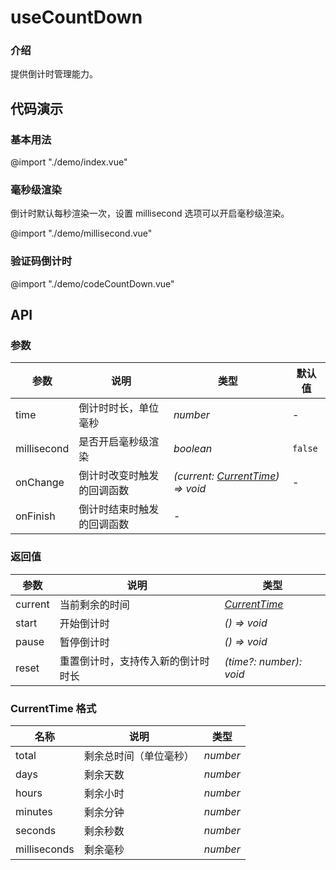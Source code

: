 # useCountDown

### 介绍

提供倒计时管理能力。

## 代码演示

### 基本用法
@import "./demo/index.vue"

### 毫秒级渲染

倒计时默认每秒渲染一次，设置 millisecond 选项可以开启毫秒级渲染。

@import "./demo/millisecond.vue"

### 验证码倒计时
@import "./demo/codeCountDown.vue"

## API

### 参数

| 参数 | 说明 | 类型                                    | 默认值 |
| --- | --- |---------------------------------------| --- |
| time | 倒计时时长，单位毫秒 | _number_                              | - |
| millisecond | 是否开启毫秒级渲染 | _boolean_                             | `false` |
| onChange | 倒计时改变时触发的回调函数 | _(current: [CurrentTime](#currenttime-格式)) => void_ | - |
| onFinish | 倒计时结束时触发的回调函数 | -                                     |

### 返回值

| 参数    | 说明                               | 类型                    |
| ------- | ---------------------------------- | ----------------------- |
| current | 当前剩余的时间                     | _[CurrentTime](#currenttime-格式)_           |
| start   | 开始倒计时                         | _() => void_            |
| pause   | 暂停倒计时                         | _() => void_            |
| reset   | 重置倒计时，支持传入新的倒计时时长 | _(time?: number): void_ |

### CurrentTime 格式

| 名称         | 说明                   | 类型     |
| ------------ | ---------------------- | -------- |
| total        | 剩余总时间（单位毫秒） | _number_ |
| days         | 剩余天数               | _number_ |
| hours        | 剩余小时               | _number_ |
| minutes      | 剩余分钟               | _number_ |
| seconds      | 剩余秒数               | _number_ |
| milliseconds | 剩余毫秒               | _number_ |
